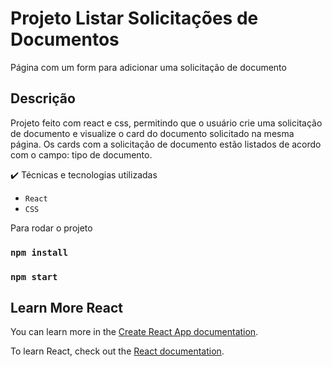 # Projeto Listar Solicitações de Documentos
Página com um form para adicionar uma solicitação de documento

## Descrição
Projeto feito com react e css, permitindo que o usuário crie uma solicitação de documento e visualize o card do documento solicitado na mesma página. Os cards com a solicitação de documento estão listados de acordo com o campo: tipo de documento.

✔️ Técnicas e tecnologias utilizadas
- ``React``
- ``CSS``



Para rodar o projeto
### `npm install`
### `npm start`


## Learn More React

You can learn more in the [Create React App documentation](https://facebook.github.io/create-react-app/docs/getting-started).

To learn React, check out the [React documentation](https://reactjs.org/).

